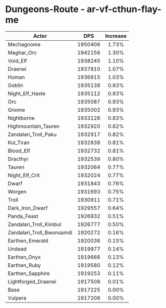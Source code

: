 # Dungeons-Route - ar-vf-cthun-flay-me
| Actor | DPS | Increase |
|---|:---:|:---:|
|Mechagnome|1950406|1.73%|
|Maghar_Orc|1942156|1.30%|
|Void_Elf|1938245|1.10%|
|Draenei|1937810|1.07%|
|Human|1936915|1.03%|
|Goblin|1935138|0.93%|
|Night_Elf_Haste|1935112|0.93%|
|Orc|1935087|0.93%|
|Gnome|1935002|0.93%|
|Nightborne|1933126|0.83%|
|Highmountain_Tauren|1932920|0.82%|
|Zandalari_Troll_Paku|1932917|0.82%|
|Kul_Tiran|1932838|0.81%|
|Blood_Elf|1932732|0.81%|
|Dracthyr|1932539|0.80%|
|Tauren|1932064|0.77%|
|Night_Elf_Crit|1932024|0.77%|
|Dwarf|1931843|0.76%|
|Worgen|1931693|0.75%|
|Troll|1930911|0.71%|
|Dark_Iron_Dwarf|1929557|0.64%|
|Panda_Feast|1926932|0.51%|
|Zandalari_Troll_Kimbul|1926777|0.50%|
|Zandalari_Troll_Bwonsamdi|1920272|0.16%|
|Earthen_Emerald|1920036|0.15%|
|Undead|1919977|0.14%|
|Earthen_Onyx|1919666|0.13%|
|Earthen_Ruby|1919580|0.12%|
|Earthen_Sapphire|1919253|0.11%|
|Lightforged_Draenei|1917508|0.01%|
|Base|1917225|0.00%|
|Vulpera|1917206|0.00%|
